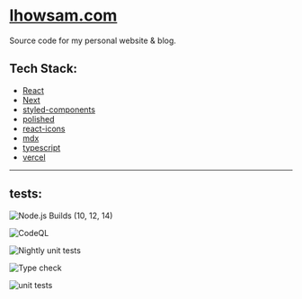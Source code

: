 # [lhowsam.com](https://lhowsam.com)

Source code for my personal website & blog.

## Tech Stack: 
- [React](https://github.com/facebook/react)
- [Next](https://github.com/vercel/next.js)
- [styled-components](https://github.com/styled-components)
- [polished](https://github.com/styled-components/polished)
- [react-icons](https://github.com/react-icons/react-icons)
- [mdx](https://github.com/mdx-js/mdx)
- [typescript](https://github.com/Microsoft/TypeScript)
- [vercel](https://vercel.com/)

<hr />

## tests: 

![Node.js Builds (10, 12, 14)](https://github.com/luke-h1/lhowsam.com/workflows/Node.js%20CI/badge.svg)

![CodeQL](https://github.com/luke-h1/lhowsam.com/workflows/CodeQL/badge.svg)

![Nightly unit tests](https://github.com/luke-h1/lhowsam.com/workflows/Nightly%20unit%20tests/badge.svg)

![Type check](https://github.com/luke-h1/lhowsam.com/workflows/Type%20check/badge.svg)

![unit tests](https://github.com/luke-h1/lhowsam.com/workflows/unit%20tests/badge.svg)
